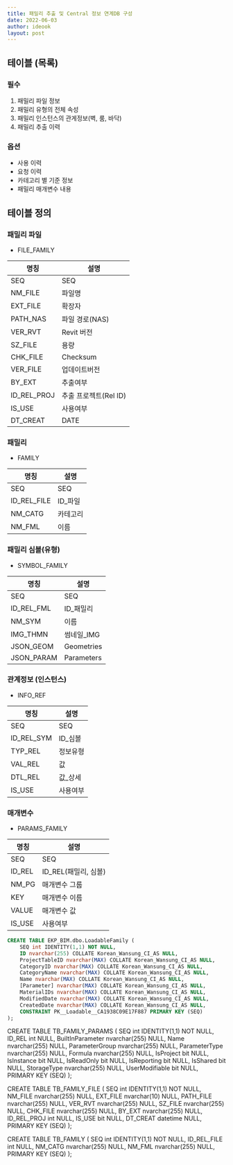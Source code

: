 ```yaml
---
title: 패밀리 추출 및 Central 정보 연계DB 구성
date: 2022-06-03
author: ideook
layout: post
---
```


## 테이블 (목록)

### 필수

1. 패밀리 파일 정보
2. 패밀리 유형의 전체 속성
3. 패밀리 인스턴스의 관게정보(벽, 룸, 바닥)
4. 패밀리 추출 이력

### 옵션

- 사용 이력
- 요청 이력
- 카테고리 별 기준 정보
- 패밀리 매개변수 내용

## 테이블 정의

### 패밀리 파일

- FILE_FAMILY

| 명칭        | 설명                  |
| ----------- | --------------------- |
| SEQ         | SEQ                   |
| NM_FILE     | 파일명                |
| EXT_FILE    | 확장자                |
| PATH_NAS    | 파일 경로(NAS)        |
| VER_RVT     | Revit 버전            |
| SZ_FILE     | 용량                  |
| CHK_FILE    | Checksum              |
| VER_FILE    | 업데이트버전          |
| BY_EXT      | 추출여부              |
| ID_REL_PROJ | 추출 프로젝트(Rel ID) |
| IS_USE      | 사용여부              |
| DT_CREAT    | DATE                  |

### 패밀리

- FAMILY

| 명칭        | 설명     |
| ----------- | -------- |
| SEQ         | SEQ      |
| ID_REL_FILE | ID\_파일 |
| NM_CATG     | 카테고리 |
| NM_FML      | 이름     |

### 패밀리 심볼(유형)

- SYMBOL_FAMILY

| 명칭       | 설명        |
| ---------- | ----------- |
| SEQ        | SEQ         |
| ID_REL_FML | ID\_패밀리  |
| NM_SYM     | 이름        |
| IMG_THMN   | 썸네일\_IMG |
| JSON_GEOM  | Geometries  |
| JSON_PARAM | Parameters  |

### 관계정보 (인스턴스)

- INFO_REF

| 명칭       | 설명     |
| ---------- | -------- |
| SEQ        | SEQ      |
| ID_REL_SYM | ID\_심볼 |
| TYP_REL    | 정보유형 |
| VAL_REL    | 값       |
| DTL_REL    | 값\_상세 |
| IS_USE     | 사용여부 |

### 매개변수

- PARAMS_FAMILY

| 명칭   | 설명                 |
| ------ | -------------------- |
| SEQ    | SEQ                  |
| ID_REL | ID_REL(패밀리, 심볼) |
| NM_PG  | 매개변수 그룹        |
| KEY    | 매개변수 이름        |
| VALUE  | 매개변수 값          |
| IS_USE | 사용여부             |


```sql
CREATE TABLE EKP_BIM.dbo.LoadableFamily (
	SEQ int IDENTITY(1,1) NOT NULL,
	ID nvarchar(255) COLLATE Korean_Wansung_CI_AS NULL,
	ProjectTableID nvarchar(MAX) COLLATE Korean_Wansung_CI_AS NULL,
	CategoryID nvarchar(MAX) COLLATE Korean_Wansung_CI_AS NULL,
	CategoryName nvarchar(MAX) COLLATE Korean_Wansung_CI_AS NULL,
	Name nvarchar(MAX) COLLATE Korean_Wansung_CI_AS NULL,
	[Parameter] nvarchar(MAX) COLLATE Korean_Wansung_CI_AS NULL,
	MaterialIDs nvarchar(MAX) COLLATE Korean_Wansung_CI_AS NULL,
	ModifiedDate nvarchar(MAX) COLLATE Korean_Wansung_CI_AS NULL,
	CreatedDate nvarchar(MAX) COLLATE Korean_Wansung_CI_AS NULL,
	CONSTRAINT PK__Loadable__CA1938C09E17F887 PRIMARY KEY (SEQ)
);
```

CREATE TABLE TB_FAMILY_PARAMS (
    SEQ int IDENTITY(1,1) NOT NULL,
    ID_REL int NULL,
    BuiltInParameter nvarchar(255) NULL,
    Name nvarchar(255) NULL,
    ParameterGroup nvarchar(255) NULL,
    ParameterType nvarchar(255) NULL,
    Formula nvarchar(255) NULL,
    IsProject bit NULL,
    IsInstance bit NULL,
    IsReadOnly bit NULL,
    IsReporting  bit NULL,
    IsShared bit NULL,
    StorageType nvarchar(255) NULL,
    UserModifiable bit NULL,
    PRIMARY KEY (SEQ)
);


CREATE TABLE TB_FAMILY_FILE (
SEQ int IDENTITY(1,1) NOT NULL,
NM_FILE nvarchar(255) NULL,
EXT_FILE nvarchar(10) NULL,
PATH_FILE nvarchar(255) NULL,
VER_RVT nvarchar(255) NULL,
SZ_FILE nvarchar(255) NULL,
CHK_FILE nvarchar(255) NULL,
BY_EXT nvarchar(255) NULL,
ID_REL_PROJ int NULL,
IS_USE bit NULL,
DT_CREAT datetime NULL,
    PRIMARY KEY (SEQ)
);


CREATE TABLE TB_FAMILY (
SEQ int IDENTITY(1,1) NOT NULL,
ID_REL_FILE int NULL,
NM_CATG nvarchar(255) NULL,
NM_FML nvarchar(255) NULL,
    PRIMARY KEY (SEQ)
);

